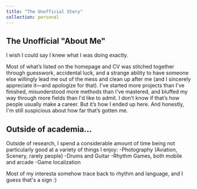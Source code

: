```yaml
---
title: "The Unofficial Story"
collection: personal
---
```


The Unofficial "About Me"
------

I wish I could say I knew what I was doing exactly.

Most of what’s listed on the homepage and CV was stitched together through guesswork, accidental luck, and a strange ability to have someone else willingly lead me out of the mess and clean up after me (and I sincerely appreciate it—and apologize for that).
I've started more projects than I've finished, misunderstood more methods than I've mastered, and bluffed my way through more fields than I'd like to admit. I don't know if that’s how people usually make a career.
But it’s how I ended up here.
And honestly, I'm still suspicious about how far that’s gotten me.

Outside of academia...
------
Outside of research, I spend a considerable amount of time being not particularly good at a variety of things I enjoy:
  -Photography (Aviation, Scenery, rarely people)
  -Drums and Guitar
  -Rhythm Games, both mobile and arcade
  -Game localization

Most of my interesta somehow trace back to rhythm and language, and I guess that's a sign :)


